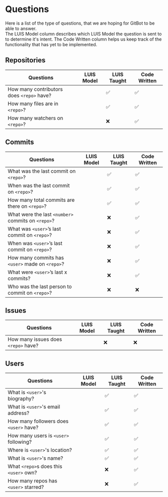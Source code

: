 # Questions

Here is a list of the type of questions, that we are hoping for GitBot to be able to answer.  
The LUIS Model column describes which LUIS Model the question is sent to to determine it's intent. The Code Written column helps us keep track of the functionality that has yet to be implemented.

## Repositories

|Questions											                    |LUIS Model	|LUIS Taught  |Code Written	
|---------------------------------------------------|-----------|-------------|------------
|How many contributors does `<repo>` have?			    |			      |✅			      |✅
|How many files are in `<repo>`?						        |			      |✅			      |✅
|How many watchers on `<repo>`?			                |			      |❌            |✅

## Commits

|Questions											                    |LUIS Model	|LUIS Taught  |Code Written	
|---------------------------------------------------|-----------|-------------|------------
|What was the last commit on `<repo>`?				      |			      |✅            |✅
|When was the last commit on `<repo>`?				      |			      |✅			      |✅
|How many total commits are there on `<repo>`?		  |			      |✅			      |✅
|What were the last `<number>` commits on `<repo>`? |			      |❌			      |✅		
|What was `<user>`’s last commit on `<repo>`?			  |			      |❌			      |✅
|When was `<user>`’s last commit on `<repo>`?			  |			      |❌			      |✅
|How many commits has `<user>` made on `<repo>`?		|			      |❌			      |✅
|What were `<user>`’s last x commits?					      |			      |❌			      |✅
|Who was the last person to commit on `<repo>`?			|			      |❌            |❌

## Issues

|Questions											                    |LUIS Model	|LUIS Taught  |Code Written	
|---------------------------------------------------|-----------|-------------|------------
|How many issues does `<repo>` have?                |           |❌           |❌

## Users

|Questions											                    |LUIS Model	|LUIS Taught  |Code Written	
|---------------------------------------------------|-----------|-------------|------------
|What is `<user>`'s biography?					            |			      |✅            |✅
|What is `<user>`'s email address?			            |			      |✅            |✅
|How many followers does `<user>` have?	            |			      |✅            |✅
|How many users is `<user>` following?	            |			      |✅            |✅
|Where is `<user>`'s location?					            |			      |✅            |✅
|What is `<user>`'s name?								            |			      |✅            |✅
|What `<repo>`s does this `<user>` own?			        |			      |❌            |✅
|How many repos has `<user>` starred?			          |			      |❌            |✅
